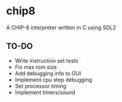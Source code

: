 # chip8
A CHIP-8 interpreter written in C using SDL2

## TO-DO
* Write instruction set tests
* Fix max rom size
* Add debugging info to GUI
* Implement cpu step debugging
* Set processor timing
* Implement timers/sound
